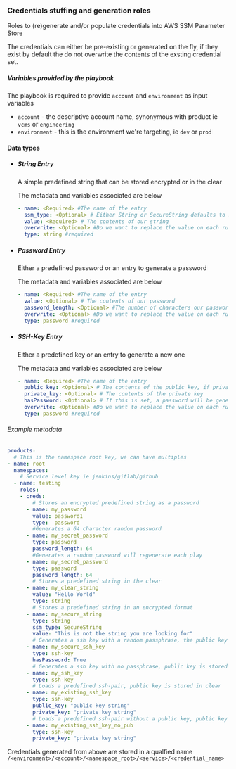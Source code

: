 ### Credentials stuffing and generation roles


Roles to (re)generate and/or populate credentials into AWS SSM Parameter Store


The credentials can either be pre-existing or generated on the fly, if they exist by default the do not overwrite the contents of the
exsting credential set.

##### Variables provided by the playbook
The playbook is required to provide `account` and `environment` as input variables

 - `account` - the descriptive account name, synonymous with product ie `vcms` or `engineering`
 - `environment` - this is the environment we're targeting, ie `dev` or `prod`
 
#### Data types
- ##### String Entry
    A simple predefined string that can be stored encrypted or in the clear
    
    The metadata and variables associated are below
    ```yaml
    - name: <Required> #The name of the entry  
      ssm_type: <Optional> # Either String or SecureString defaults to String
      value: <Required> # The contents of our string
      overwrite: <Optional> #Do we want to replace the value on each run, default False
      type: string #required
    ```
- ##### Password Entry
    Either a predefined password or an entry to generate a password
    
    The metadata and variables associated are below
    ```yaml
    - name: <Required> #The name of the entry  
      value: <Optional> # The contents of our password
      password_length: <Optional> #The number of characters our password is to be
      overwrite: <Optional> #Do we want to replace the value on each run, default False
      type: password #required
    ```
    
- ##### SSH-Key Entry
    Either a predefined key or an entry to generate a new one
    
    The metadata and variables associated are below
    ```yaml
    - name: <Required> #The name of the entry
      public_key: <Optional> # The contents of the public key, if private_key is set and this is empty, will be generated
      private_key: <Optional> # The contents of the private key
      hasPassword: <Optional> # If this is set, a password will be generated for key creation 
      overwrite: <Optional> #Do we want to replace the value on each run, default False
      type: password #required
    ```

###### Example metadata
```yaml
products:
  # This is the namespace root key, we can have multiples
- name: root 
  namespaces:
    # Service level key ie jenkins/gitlab/github
  - name: testing 
    roles:
    - creds:
        # Stores an encrypted predefined string as a password
      - name: my_password
        value: password1
        type:  password
        #Generates a 64 character random password
      - name: my_secret_password
        type: password
        password_length: 64
        #Generates a random password will regenerate each play
      - name: my_secret_password
        type: password
        password_length: 64
        # Stores a predefined string in the clear
      - name: my_clear_string
        value: "Hello World"
        type: string
        # Stores a predefined string in an encrypted format
      - name: my_secure_string
        type: string
        ssm_type: SecureString
        value: "This is not the string you are looking for"
        # Generates a ssh key with a random passphrase, the public key is stored in clear
      - name: my_secure_ssh_key
        type: ssh-key
        hasPassword: True
        # Generates a ssh key with no passphrase, public key is stored in clear
      - name: my_ssh_key
        type: ssh-key
        # Loads a predefined ssh-pair, public key is stored in clear
      - name: my_existing_ssh_key
        type: ssh-key
        public_key: "public key string"
        private_key: "private key string"
        # Loads a predefined ssh-pair without a public key, public key is generated then stored in clear
      - name: my_existing_ssh_key_no_pub
        type: ssh-key
        private_key: "private key string"
```

Credentials generated from above are stored in a qualfied name `/<environment>/<account>/<namespace_root>/<service>/<credential_name>`
